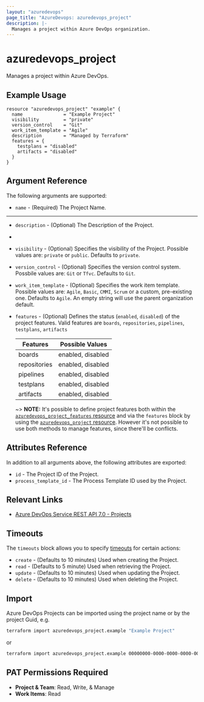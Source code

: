 ```yaml
---
layout: "azuredevops"
page_title: "AzureDevops: azuredevops_project"
description: |-
  Manages a project within Azure DevOps organization.
---
```


# azuredevops_project

Manages a project within Azure DevOps.

## Example Usage

```hcl
resource "azuredevops_project" "example" {
  name               = "Example Project"
  visibility         = "private"
  version_control    = "Git"
  work_item_template = "Agile"
  description        = "Managed by Terraform"
  features = {
    testplans = "disabled"
    artifacts = "disabled"
  }
}
```

## Argument Reference

The following arguments are supported:

* `name` - (Required) The Project Name.

---

* `description` - (Optional) The Description of the Project.
*
* `visibility` - (Optional) Specifies the visibility of the Project. Possible values are: `private` or `public`. Defaults to `private`.

* `version_control` - (Optional) Specifies the version control system. Possbile values are: `Git` or `Tfvc`. Defaults to `Git`.

* `work_item_template` - (Optional) Specifies the work item template. Possible values are: `Agile`, `Basic`, `CMMI`, `Scrum` or a custom, pre-existing one. Defaults to `Agile`. An empty string will use the parent organization default.

* `features` - (Optional) Defines the status (`enabled`, `disabled`) of the project features. Valid features are `boards`, `repositories`, `pipelines`, `testplans`, `artifacts`

  | Features     | Possible Values   |
  |--------------|-------------------|
  | boards       | enabled, disabled |
  | repositories | enabled, disabled |
  | pipelines    | enabled, disabled |
  | testplans    | enabled, disabled |
  | artifacts    | enabled, disabled |

  ~> **NOTE:** It's possible to define project features both within the [`azuredevops_project_features` resource](project_features.html) and 
    via the `features` block by using the [`azuredevops_project` resource](project.html). 
    However it's not possible to use both methods to manage features, since there'll be conflicts.

## Attributes Reference

In addition to all arguments above, the following attributes are exported:

* `id` - The Project ID of the Project.
* `process_template_id` - The Process Template ID used by the Project.

## Relevant Links

- [Azure DevOps Service REST API 7.0 - Projects](https://docs.microsoft.com/en-us/rest/api/azure/devops/core/projects?view=azure-devops-rest-7.0)

## Timeouts

The `timeouts` block allows you to specify [timeouts](https://developer.hashicorp.com/terraform/language/resources/syntax#operation-timeouts) for certain actions:

* `create` - (Defaults to 10 minutes) Used when creating the Project.
* `read` - (Defaults to 5 minute) Used when retrieving the Project.
* `update` - (Defaults to 10 minutes) Used when updating the Project.
* `delete` - (Defaults to 10 minutes) Used when deleting the Project.

## Import

Azure DevOps Projects can be imported using the project name or by the project Guid, e.g.

```sh
terraform import azuredevops_project.example "Example Project"
```

or

```sh
terraform import azuredevops_project.example 00000000-0000-0000-0000-000000000000
```

## PAT Permissions Required

- **Project & Team**: Read, Write, & Manage
- **Work Items**: Read
